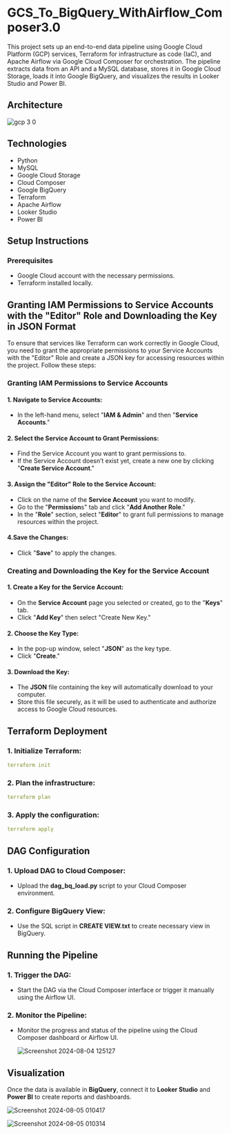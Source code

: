 # GCS_To_BigQuery_WithAirflow_Composer3.0
This project sets up an end-to-end data pipeline using Google Cloud Platform (GCP) services, Terraform for infrastructure as code (IaC), and Apache Airflow via Google Cloud Composer for orchestration. The pipeline extracts data from an API and a MySQL database, stores it in Google Cloud Storage, loads it into Google BigQuery, and visualizes the results in Looker Studio and Power BI.


## Architecture

![gcp 3 0](https://github.com/user-attachments/assets/5dddb18a-7de0-4d4d-997d-0fae8ed6e4a2)


## Technologies
- Python
- MySQL
- Google Cloud Storage
- Cloud Composer
- Google BigQuery
- Terraform
- Apache Airflow
- Looker Studio 
- Power BI


## Setup Instructions
### Prerequisites
- Google Cloud account with the necessary permissions.
- Terraform installed locally.


## Granting IAM Permissions to Service Accounts with the "Editor" Role and Downloading the Key in JSON Format
To ensure that services like Terraform can work correctly in Google Cloud, you need to grant the appropriate permissions to your Service Accounts with the "Editor" Role and create a JSON key for accessing resources within the project. Follow these steps:


### Granting IAM Permissions to Service Accounts

#### 1. Navigate to Service Accounts:
- In the left-hand menu, select "**IAM & Admin**" and then "**Service Accounts**."

#### 2. Select the Service Account to Grant Permissions:
- Find the Service Account you want to grant permissions to.
- If the Service Account doesn’t exist yet, create a new one by clicking "**Create Service Account**."

#### 3. Assign the "Editor" Role to the Service Account:
- Click on the name of the **Service Account** you want to modify.
- Go to the "**Permission**s" tab and click "**Add Another Role**."
- In the "**Role**" section, select "**Editor**" to grant full permissions to manage resources within the project.

#### 4.Save the Changes:
- Click "**Save**" to apply the changes.


### Creating and Downloading the Key for the Service Account

#### 1. Create a Key for the Service Account:
- On the **Service Account** page you selected or created, go to the "**Keys**" tab.
- Click "**Add Key**" then select "Create New Key."

#### 2. Choose the Key Type:
- In the pop-up window, select "**JSON**" as the key type.
- Click "**Create**."

#### 3. Download the Key:
- The **JSON** file containing the key will automatically download to your computer.
- Store this file securely, as it will be used to authenticate and authorize access to Google Cloud resources.


## Terraform Deployment
### 1. Initialize Terraform:

```yaml
terraform init
```

### 2. Plan the infrastructure:

```yaml
terraform plan
```
### 3. Apply the configuration:

```yaml
terraform apply
```


## DAG Configuration
### 1. Upload DAG to Cloud Composer:
- Upload the **dag_bq_load.py** script to your Cloud Composer environment.

### 2. Configure BigQuery View:
- Use the SQL script in **CREATE VIEW.txt** to create necessary view in BigQuery.


## Running the Pipeline
### 1. Trigger the DAG:
- Start the DAG via the Cloud Composer interface or trigger it manually using the Airflow UI.

### 2. Monitor the Pipeline:
- Monitor the progress and status of the pipeline using the Cloud Composer dashboard or Airflow UI.

  ![Screenshot 2024-08-04 125127](https://github.com/user-attachments/assets/3b9aecd0-c182-41b2-ab96-21b81702cf68)



## Visualization
Once the data is available in **BigQuery**, connect it to **Looker Studio** and **Power BI** to create reports and dashboards.

![Screenshot 2024-08-05 010417](https://github.com/user-attachments/assets/7db93d88-5434-418c-a0e2-ed686d5b3b34)

![Screenshot 2024-08-05 010314](https://github.com/user-attachments/assets/0aa4c83e-5d2e-4dfb-9de4-bb2f7a5759c7)
